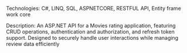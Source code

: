 Technologies: C#, LINQ, SQL, ASPNETCORE, RESTFUL API, Entity frame work core

Description: An ASP.NET API for a Movies rating application, featuring CRUD operations, authentication and authorization, and refresh token support.
             Designed to securely handle user interactions while managing review data efficiently
